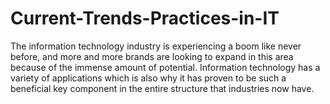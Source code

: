 # Current-Trends-Practices-in-IT
The information technology industry is experiencing a boom like never before, and more and more brands are looking to expand in this area because of the immense amount of potential. Information technology has a variety of applications which is also why it has proven to be such a beneficial key component in the entire structure that industries now have.
